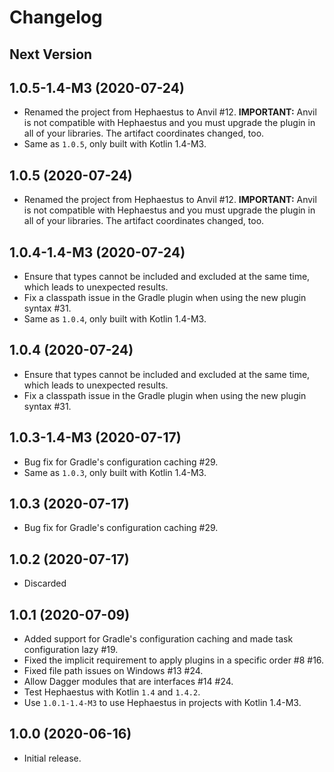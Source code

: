 # Changelog

## Next Version

## 1.0.5-1.4-M3 (2020-07-24)

* Renamed the project from Hephaestus to Anvil #12. **IMPORTANT:** Anvil is not compatible with Hephaestus and you must upgrade the plugin in all of your libraries. The artifact coordinates changed, too.
* Same as `1.0.5`, only built with Kotlin 1.4-M3.

## 1.0.5 (2020-07-24)

* Renamed the project from Hephaestus to Anvil #12. **IMPORTANT:** Anvil is not compatible with Hephaestus and you must upgrade the plugin in all of your libraries. The artifact coordinates changed, too.

## 1.0.4-1.4-M3 (2020-07-24)

* Ensure that types cannot be included and excluded at the same time, which leads to unexpected results.
* Fix a classpath issue in the Gradle plugin when using the new plugin syntax #31.
* Same as `1.0.4`, only built with Kotlin 1.4-M3.

## 1.0.4 (2020-07-24)

* Ensure that types cannot be included and excluded at the same time, which leads to unexpected results.
* Fix a classpath issue in the Gradle plugin when using the new plugin syntax #31.

## 1.0.3-1.4-M3 (2020-07-17)

* Bug fix for Gradle's configuration caching #29.
* Same as `1.0.3`, only built with Kotlin 1.4-M3.

## 1.0.3 (2020-07-17)

* Bug fix for Gradle's configuration caching #29.

## 1.0.2 (2020-07-17)

* Discarded

## 1.0.1 (2020-07-09)

* Added support for Gradle's configuration caching and made task configuration lazy #19.
* Fixed the implicit requirement to apply plugins in a specific order #8 #16.
* Fixed file path issues on Windows #13 #24.
* Allow Dagger modules that are interfaces #14 #24.
* Test Hephaestus with Kotlin `1.4` and `1.4.2`.
* Use `1.0.1-1.4-M3` to use Hephaestus in projects with Kotlin 1.4-M3.

## 1.0.0 (2020-06-16)

* Initial release.